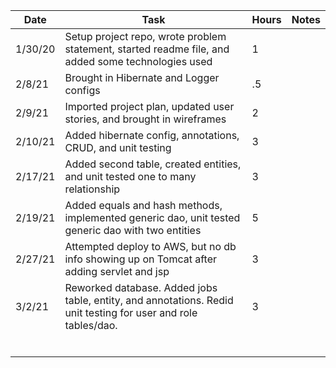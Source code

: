 | Date  | Task  | Hours  | Notes  |
|---|---|---|---|
| 1/30/20 | Setup project repo, wrote problem statement, started readme file, and added some technologies used  | 1 |   |
| 2/8/21 | Brought in Hibernate and Logger configs  | .5 |   |
| 2/9/21 | Imported project plan, updated user stories, and brought in wireframes  | 2 |   |
| 2/10/21 | Added hibernate config, annotations, CRUD, and unit testing | 3 |   |
| 2/17/21  | Added second table, created entities, and unit tested one to many relationship| 3 |   |
| 2/19/21 | Added equals and hash methods, implemented generic dao, unit tested generic dao with two entities | 5 |   |
| 2/27/21 | Attempted deploy to AWS, but no db info showing up on Tomcat after adding servlet and jsp | 3 |   |
| 3/2/21 | Reworked database. Added jobs table, entity, and annotations. Redid unit testing for user and role tables/dao. | 3 |   |
|   |   |   |   |
|   |   |   |   |
|   |   |   |   |
|   |   |   |   |
|   |   |   |   |
|   |   |   |   |